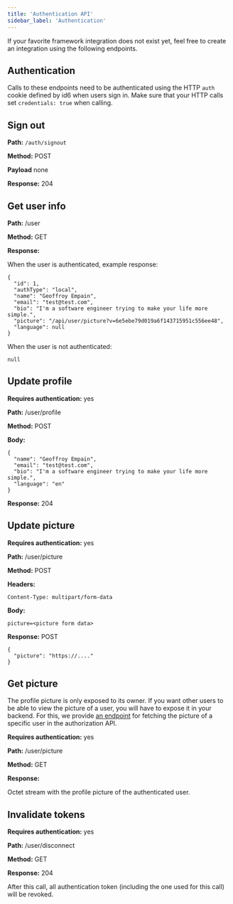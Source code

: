 ```yaml
---
title: 'Authentication API'
sidebar_label: 'Authentication'
---
```


If your favorite framework integration does not exist yet, feel free to create an integration using the following endpoints.

## Authentication

Calls to these endpoints need to be authenticated using the HTTP `auth` cookie defined by id6 when users sign in. Make sure that your HTTP calls set `credentials: true` when calling.

## Sign out

**Path:** `/auth/signout`

**Method:** POST

**Payload** none

**Response:** 204

## Get user info

**Path:** /user

**Method:** GET

**Response:**

When the user is authenticated, example response:

```
{
  "id": 1,
  "authType": "local",
  "name": "Geoffroy Empain",
  "email": "test@test.com",
  "bio": "I'm a software engineer trying to make your life more simple.",
  "picture": "/api/user/picture?v=6e5ebe79d019a6f143715951c556ee48",
  "language": null
}
```

When the user is not authenticated:

```
null
```

## Update profile 

**Requires authentication:** yes

**Path:** /user/profile

**Method:** POST

**Body:**

```
{
  "name": "Geoffroy Empain",
  "email": "test@test.com",
  "bio": "I'm a software engineer trying to make your life more simple.",
  "language": "en"
}
```

**Response:** 204

## Update picture

**Requires authentication:** yes

**Path:** /user/picture

**Method:** POST

**Headers:**

```
Content-Type: multipart/form-data
```

**Body:**

```
picture=<picture form data>
```

**Response:** POST

```
{
  "picture": "https://...."
}
```

## Get picture

The profile picture is only exposed to its owner. If you want other users to be able to view the picture of a user, you will have to expose it in your backend. For this, we provide [an endpoint](/api/authorization#get-user-picture) for fetching the picture of a specific user in the authorization API. 

**Requires authentication:** yes

**Path:** /user/picture

**Method:** GET

**Response:**

Octet stream with the profile picture of the authenticated user.

## Invalidate tokens 

**Requires authentication:** yes

**Path:** /user/disconnect

**Method:** GET

**Response:** 204

After this call, all authentication token (including the one used for this call) will be revoked.
